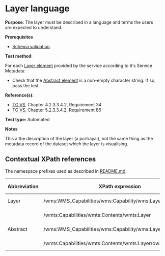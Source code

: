 # Layer language

**Purpose**: The layer must be described in a language and terms the users are expected to understand.

**Prerequisites**

* [Schema validation](schema-validation.md)

**Test method**

For each [Layer element](#Layer) provided by the service according to it's Service Metadata:

* Check that the [Abstract element](#Abstract) is a non-empty character string. If so, pass the test.

**Reference(s)**:

* [TG VS](../README.md#ref_TG_VS), Chapter 4.2.3.3.4.2, Requirement 34
* [TG VS](../README.md#ref_TG_VS), Chapter 5.2.3.3.4.2, Requirement 86

**Test type:** Automated

**Notes**

This a the description of the layer (a portrayal), not the same thing as the metadata record of the dataset which the layer is visualising.

## Contextual XPath references

The namespace prefixes used as described in [README.md](README.md#namespaces).

Abbreviation                                     |  XPath expression												|  Parameter  value
------------------------------------------------ | ---------------------------------------------------------------	| ---------------------------------------------------------------
Layer <a name="Layer"></a> | /wms:WMS_Capabilities/wms:Capability/wms:Layer | ISO 19128
						   | /wmts:Capabilities/wmts:Contents/wmts:Layer | WMTS 1.0.0
Abstract <a name="Abstract"></a> | /wms:WMS_Capabilities/wms:Capability/wms:Layer/wms:Abstract | ISO 19128
								 | /wmts:Capabilities/wmts:Contents/wmts:Layer/ows:Abstract | WMTS 1.0.0
